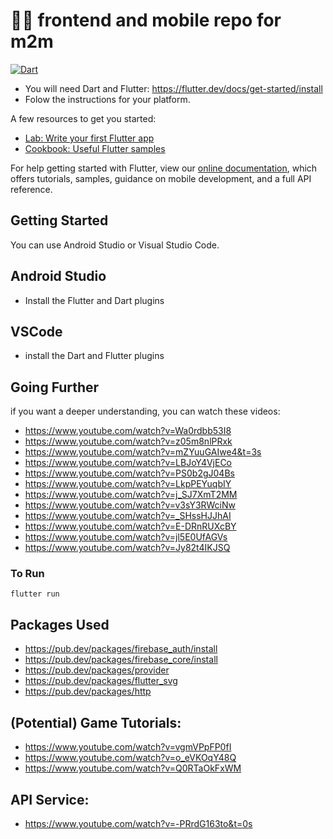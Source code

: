 # 👋🏻 frontend and mobile repo for m2m

[![Dart](https://github.com/UBC-BEST/frontend-m2m/actions/workflows/dart.yml/badge.svg)](https://github.com/UBC-BEST/frontend-m2m/actions/workflows/dart.yml)

- You will need Dart and Flutter: https://flutter.dev/docs/get-started/install
- Folow the instructions for your platform.

A few resources to get you started:

- [Lab: Write your first Flutter app](https://flutter.dev/docs/get-started/codelab)
- [Cookbook: Useful Flutter samples](https://flutter.dev/docs/cookbook)

For help getting started with Flutter, view our
[online documentation](https://flutter.dev/docs), which offers tutorials,
samples, guidance on mobile development, and a full API reference.

## Getting Started
You can use Android Studio or Visual Studio Code.

## Android Studio
- Install the Flutter and Dart plugins

## VSCode
- install the Dart and Flutter plugins

## Going Further
if you want a deeper understanding, you can watch these videos:
- https://www.youtube.com/watch?v=Wa0rdbb53I8
- https://www.youtube.com/watch?v=z05m8nlPRxk
- https://www.youtube.com/watch?v=mZYuuGAIwe4&t=3s
- https://www.youtube.com/watch?v=LBJoY4VjECo
- https://www.youtube.com/watch?v=PS0b2gJ04Bs
- https://www.youtube.com/watch?v=LkpPEYuqbIY
- https://www.youtube.com/watch?v=j_SJ7XmT2MM
- https://www.youtube.com/watch?v=v3sY3RWciNw
- https://www.youtube.com/watch?v=_SHssHJJhAI
- https://www.youtube.com/watch?v=E-DRnRUXcBY
- https://www.youtube.com/watch?v=jl5E0UfAGVs
- https://www.youtube.com/watch?v=Jy82t4IKJSQ


### To Run
```
flutter run
```

## Packages Used
- https://pub.dev/packages/firebase_auth/install
- https://pub.dev/packages/firebase_core/install
- https://pub.dev/packages/provider
- https://pub.dev/packages/flutter_svg
- https://pub.dev/packages/http

## (Potential) Game Tutorials:
- https://www.youtube.com/watch?v=vgmVPpFP0fI
- https://www.youtube.com/watch?v=o_eVKOqY48Q
- https://www.youtube.com/watch?v=Q0RTaOkFxWM

## API Service:
- https://www.youtube.com/watch?v=-PRrdG163to&t=0s